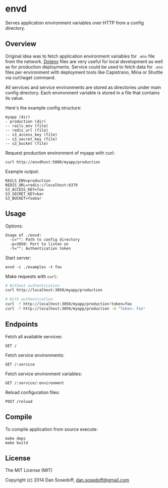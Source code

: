 # envd

Serves application environment variables over HTTP from a config directory.

## Overview

Original idea was to fetch application environment variables for `.env` file from the network.
[Dotenv](https://github.com/bkeepers/dotenv) files are very useful for local development as 
well as for production deployments. Service could be used to fetch data for `.env` files 
per environment with deployment tools like Capistrano, Mina or Shuttle via curl/wget command.

All services and service environments are stored as directories under main config directory. 
Each environment variable is stored in a file that contains its value.

Here's the example config structure:

```
myapp (dir)
- production (dir)
-- rails_env (file)
-- redis_url (file)
-- s3_access_key (file)
-- s3_secret_key (file)
-- s3_bucket (file)
```

Request production environment of myapp with curl:

```
curl http://envdhost:5000/myapp/production
```

Example output:

```
RAILS_ENV=production
REDIS_URL=redis://localhost:6379
S3_ACCESS_KEY=foo
S3_SECRET_KEY=bar
S3_BUCKET=foobar
```

## Usage

Options:

```
Usage of ./envd:
  -c="": Path to config directory
  -p=3050: Port to listen on
  -t="": Authentication token
```

Start server:

```
envd -c ./examples -t foo
```

Make requests with `curl`:

``` bash
# Without authentication
curl http://localhost:3050/myapp/production

# With authentication
curl -f http://localhost:3050/myapp/production?token=foo
curl -f http://localhost:3050/myapp/production -H "Token: foo"
```

## Endpoints

Fetch all available services:

```
GET /
```

Fetch service environments:

```
GET /:service
```

Fetch service environment variables:

```
GET /:service/:environment
```

Reload configuration files:

```
POST /reload
```

## Compile

To compile application from source execute:

```
make deps
make build
```

## License

The MIT License (MIT)

Copyright (c) 2014 Dan Sosedoff, <dan.sosedoff@gmail.com>